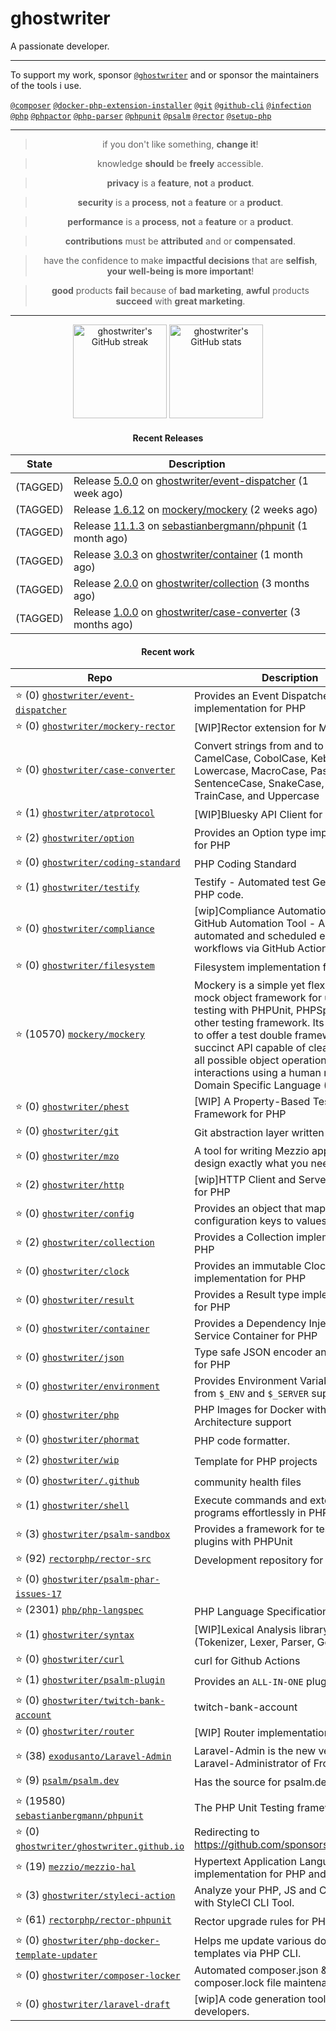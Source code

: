 # ghostwriter

A passionate developer.

---

To support my work, sponsor [`@ghostwriter`](https://github.com/sponsors/ghostwriter) and or sponsor the maintainers of the tools i use.

[`@composer`](https://github.com/composer/composer)
[`@docker-php-extension-installer`](https://github.com/mlocati/docker-php-extension-installer)
[`@git`](https://github.com/git/git)
[`@github-cli`](https://github.com/cli/cli)
[`@infection`](https://github.com/infection/infection)
[`@php`](https://github.com/php/php-src)
[`@phpactor`](https://github.com/phpactor/phpactor)
[`@php-parser`](https://github.com/nikic/php-parser)
[`@phpunit`](https://github.com/sebastianbergmann/phpunit)
[`@psalm`](https://github.com/vimeo/psalm)
[`@rector`](https://github.com/rectorphp/rector)
[`@setup-php`](https://github.com/shivammathur/setup-php)

---

<div align="center">

> if you don't like something, **change it**!

> knowledge **should** be **freely** accessible.

> **privacy** is a **feature**, **not** a **product**.

> **security** is a **process**, **not** a **feature** or a **product**.

> **performance** is a **process**, **not** a **feature** or a **product**.

> **contributions** must be **attributed** and or **compensated**.

> have the confidence to make **impactful decisions** that are **selfish**, **your well-being is more important**!

> **good** products **fail** because of **bad marketing**, **awful** products **succeed** with **great marketing**.

---

<img alt="ghostwriter's GitHub streak" height="150px" src="https://github-readme-streak-stats.herokuapp.com/?user=ghostwriter">

<img alt="ghostwriter's GitHub stats" height="150px" src="https://github-readme-stats.vercel.app/api?username=ghostwriter&show_icons=true&count_private=true&hide_title=true&hide_rank=true&icon_color=333">

#### Recent Releases

| State | Description |
| --- | --- |
| (TAGGED) | Release [5.0.0](https://github.com/ghostwriter/event-dispatcher/releases/tag/5.0.0) on [ghostwriter/event-dispatcher](https://github.com/ghostwriter/event-dispatcher) (1 week ago)|
| (TAGGED) | Release [1.6.12](https://github.com/mockery/mockery/releases/tag/1.6.12) on [mockery/mockery](https://github.com/mockery/mockery) (2 weeks ago)|
| (TAGGED) | Release [11.1.3](https://github.com/sebastianbergmann/phpunit/releases/tag/11.1.3) on [sebastianbergmann/phpunit](https://github.com/sebastianbergmann/phpunit) (1 month ago)|
| (TAGGED) | Release [3.0.3](https://github.com/ghostwriter/container/releases/tag/3.0.3) on [ghostwriter/container](https://github.com/ghostwriter/container) (1 month ago)|
| (TAGGED) | Release [2.0.0](https://github.com/ghostwriter/collection/releases/tag/2.0.0) on [ghostwriter/collection](https://github.com/ghostwriter/collection) (3 months ago)|
| (TAGGED) | Release [1.0.0](https://github.com/ghostwriter/case-converter/releases/tag/1.0.0) on [ghostwriter/case-converter](https://github.com/ghostwriter/case-converter) (3 months ago)|

#### Recent work

| Repo | Description |
| --- | --- |
| ⭐️ (0) [`ghostwriter/event-dispatcher`](https://github.com/ghostwriter/event-dispatcher) | Provides an Event Dispatcher implementation for PHP |
| ⭐️ (0) [`ghostwriter/mockery-rector`](https://github.com/ghostwriter/mockery-rector) | [WIP]Rector extension for Mockery🦜 |
| ⭐️ (0) [`ghostwriter/case-converter`](https://github.com/ghostwriter/case-converter) | Convert strings from and to AdaCase, CamelCase, CobolCase, KebabCase, Lowercase, MacroCase, PascalCase, SentenceCase, SnakeCase, TitleCase, TrainCase, and Uppercase |
| ⭐️ (1) [`ghostwriter/atprotocol`](https://github.com/ghostwriter/atprotocol) | [WIP]Bluesky API Client for AT Protocol |
| ⭐️ (2) [`ghostwriter/option`](https://github.com/ghostwriter/option) | Provides an Option type implementation for PHP |
| ⭐️ (0) [`ghostwriter/coding-standard`](https://github.com/ghostwriter/coding-standard) | PHP Coding Standard |
| ⭐️ (1) [`ghostwriter/testify`](https://github.com/ghostwriter/testify) | Testify - Automated test Generation for PHP code. |
| ⭐️ (0) [`ghostwriter/compliance`](https://github.com/ghostwriter/compliance) | [wip]Compliance Automation for OSS - GitHub Automation Tool - A solution for automated and scheduled execution of workflows via GitHub Action. |
| ⭐️ (0) [`ghostwriter/filesystem`](https://github.com/ghostwriter/filesystem) | Filesystem implementation for PHP |
| ⭐️ (10570) [`mockery/mockery`](https://github.com/mockery/mockery) | Mockery is a simple yet flexible PHP mock object framework for use in unit testing with PHPUnit, PHPSpec or any other testing framework. Its core goal is to offer a test double framework with a succinct API capable of clearly defining all possible object operations and interactions using a human readable Domain Specific Language (DSL). |
| ⭐️ (0) [`ghostwriter/phest`](https://github.com/ghostwriter/phest) | [WIP] A Property-Based Testing Framework for PHP |
| ⭐️ (0) [`ghostwriter/git`](https://github.com/ghostwriter/git) | Git abstraction layer written in PHP |
| ⭐️ (0) [`ghostwriter/mzo`](https://github.com/ghostwriter/mzo) | A tool for writing Mezzio application, design exactly what you need. |
| ⭐️ (2) [`ghostwriter/http`](https://github.com/ghostwriter/http) | [wip]HTTP Client and Server abstraction for PHP |
| ⭐️ (0) [`ghostwriter/config`](https://github.com/ghostwriter/config) | Provides an object that maps configuration keys to values. |
| ⭐️ (2) [`ghostwriter/collection`](https://github.com/ghostwriter/collection) | Provides a Collection implementation for PHP |
| ⭐️ (0) [`ghostwriter/clock`](https://github.com/ghostwriter/clock) | Provides an immutable Clock implementation for PHP |
| ⭐️ (0) [`ghostwriter/result`](https://github.com/ghostwriter/result) | Provides a Result type implementation for PHP |
| ⭐️ (0) [`ghostwriter/container`](https://github.com/ghostwriter/container) | Provides a Dependency Injection Service Container for PHP |
| ⭐️ (0) [`ghostwriter/json`](https://github.com/ghostwriter/json) | Type safe JSON encoder and decoder for PHP |
| ⭐️ (0) [`ghostwriter/environment`](https://github.com/ghostwriter/environment) | Provides Environment Variables derived from `$_ENV` and `$_SERVER` super-globals |
| ⭐️ (0) [`ghostwriter/php`](https://github.com/ghostwriter/php) | PHP Images for Docker with Multi-Architecture support |
| ⭐️ (0) [`ghostwriter/phormat`](https://github.com/ghostwriter/phormat) | PHP code formatter. |
| ⭐️ (2) [`ghostwriter/wip`](https://github.com/ghostwriter/wip) | Template for PHP projects |
| ⭐️ (0) [`ghostwriter/.github`](https://github.com/ghostwriter/.github) | community health files |
| ⭐️ (1) [`ghostwriter/shell`](https://github.com/ghostwriter/shell) | Execute commands and external programs effortlessly in PHP |
| ⭐️ (3) [`ghostwriter/psalm-sandbox`](https://github.com/ghostwriter/psalm-sandbox) | Provides a framework for testing Psalm plugins with PHPUnit |
| ⭐️ (92) [`rectorphp/rector-src`](https://github.com/rectorphp/rector-src) | Development repository for Rector |
| ⭐️ (0) [`ghostwriter/psalm-phar-issues-17`](https://github.com/ghostwriter/psalm-phar-issues-17) |  |
| ⭐️ (2301) [`php/php-langspec`](https://github.com/php/php-langspec) | PHP Language Specification |
| ⭐️ (1) [`ghostwriter/syntax`](https://github.com/ghostwriter/syntax) | [WIP]Lexical Analysis library for PHP (Tokenizer, Lexer, Parser, Generator) |
| ⭐️ (0) [`ghostwriter/curl`](https://github.com/ghostwriter/curl) | curl for Github Actions |
| ⭐️ (1) [`ghostwriter/psalm-plugin`](https://github.com/ghostwriter/psalm-plugin) | Provides an `ALL-IN-ONE` plugin for Psalm |
| ⭐️ (0) [`ghostwriter/twitch-bank-account`](https://github.com/ghostwriter/twitch-bank-account) | twitch-bank-account |
| ⭐️ (0) [`ghostwriter/router`](https://github.com/ghostwriter/router) | [WIP] Router implementation for PHP |
| ⭐️ (38) [`exodusanto/Laravel-Admin`](https://github.com/exodusanto/Laravel-Admin) | Laravel-Admin is the new version of Laravel-Administrator of Frozennode |
| ⭐️ (9) [`psalm/psalm.dev`](https://github.com/psalm/psalm.dev) | Has the source for psalm.dev |
| ⭐️ (19580) [`sebastianbergmann/phpunit`](https://github.com/sebastianbergmann/phpunit) | The PHP Unit Testing framework. |
| ⭐️ (0) [`ghostwriter/ghostwriter.github.io`](https://github.com/ghostwriter/ghostwriter.github.io) | Redirecting to https://github.com/sponsors/ghostwriter |
| ⭐️ (19) [`mezzio/mezzio-hal`](https://github.com/mezzio/mezzio-hal) | Hypertext Application Language implementation for PHP and PSR-7 |
| ⭐️ (3) [`ghostwriter/styleci-action`](https://github.com/ghostwriter/styleci-action) | Analyze your PHP, JS and CSS code with StyleCI CLI Tool. |
| ⭐️ (61) [`rectorphp/rector-phpunit`](https://github.com/rectorphp/rector-phpunit) | Rector upgrade rules for PHPUnit |
| ⭐️ (0) [`ghostwriter/php-docker-template-updater`](https://github.com/ghostwriter/php-docker-template-updater) | Helps me update various docker templates via PHP CLI. |
| ⭐️ (0) [`ghostwriter/composer-locker`](https://github.com/ghostwriter/composer-locker) | Automated composer.json &amp; composer.lock file maintenance. |
| ⭐️ (0) [`ghostwriter/laravel-draft`](https://github.com/ghostwriter/laravel-draft) | [wip]A code generation tool for Laravel developers. |

</div>
